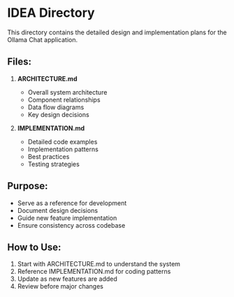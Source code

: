 # IDEA Directory

This directory contains the detailed design and implementation plans for the Ollama Chat application.

## Files:

1. **ARCHITECTURE.md**
   - Overall system architecture
   - Component relationships
   - Data flow diagrams
   - Key design decisions

2. **IMPLEMENTATION.md**
   - Detailed code examples
   - Implementation patterns
   - Best practices
   - Testing strategies

## Purpose:

- Serve as a reference for development
- Document design decisions
- Guide new feature implementation
- Ensure consistency across codebase

## How to Use:

1. Start with ARCHITECTURE.md to understand the system
2. Reference IMPLEMENTATION.md for coding patterns
3. Update as new features are added
4. Review before major changes
